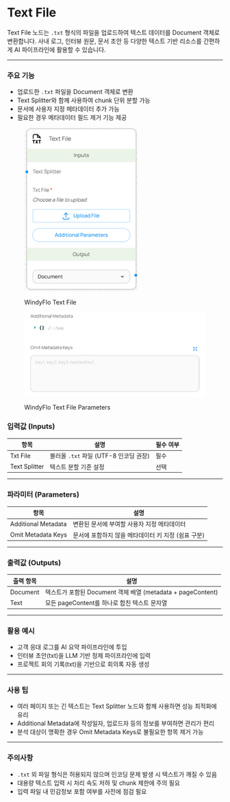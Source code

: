 # Text File

Text File 노드는 `.txt` 형식의 파일을 업로드하여 텍스트 데이터를 Document 객체로 변환합니다. 사내 로그, 인터뷰 원문, 문서 초안 등 다양한 텍스트 기반 리소스를 간편하게 AI 파이프라인에 활용할 수 있습니다.

***

### 주요 기능

* 업로드한 `.txt` 파일을 Document 객체로 변환
* Text Splitter와 함께 사용하여 chunk 단위 분할 가능
* 문서에 사용자 지정 메타데이터 추가 가능
* 필요한 경우 메타데이터 필드 제거 기능 제공

<figure><img src="../../../.gitbook/assets/image (76).png" alt=""><figcaption><p>WindyFlo Text File</p></figcaption></figure>

<figure><img src="../../../.gitbook/assets/image (77).png" alt=""><figcaption><p>WindyFlo Text File Parameters</p></figcaption></figure>

### 입력값 (Inputs)

| 항목            | 설명                           | 필수 여부 |
| ------------- | ---------------------------- | ----- |
| Txt File      | 불러올 `.txt` 파일 (UTF-8 인코딩 권장) | 필수    |
| Text Splitter | 텍스트 분할 기준 설정                 | 선택    |

***

### 파라미터 (Parameters)

| 항목                  | 설명                             |
| ------------------- | ------------------------------ |
| Additional Metadata | 변환된 문서에 부여할 사용자 지정 메타데이터       |
| Omit Metadata Keys  | 문서에 포함하지 않을 메타데이터 키 지정 (쉼표 구분) |

***

### 출력값 (Outputs)

| 출력 항목    | 설명                                               |
| -------- | ------------------------------------------------ |
| Document | 텍스트가 포함된 Document 객체 배열 (metadata + pageContent) |
| Text     | 모든 pageContent를 하나로 합친 텍스트 문자열                   |

***

### 활용 예시

* 고객 응대 로그를 AI 요약 파이프라인에 투입
* 인터뷰 초안(txt)을 LLM 기반 정제 파이프라인에 입력
* 프로젝트 회의 기록(txt)을 기반으로 회의록 자동 생성

***

### 사용 팁

* 여러 페이지 또는 긴 텍스트는 Text Splitter 노드와 함께 사용하면 성능 최적화에 유리
* Additional Metadata에 작성일자, 업로드자 등의 정보를 부여하면 관리가 편리
* 분석 대상이 명확한 경우 Omit Metadata Keys로 불필요한 항목 제거 가능

***

### 주의사항

* `.txt` 외 파일 형식은 허용되지 않으며 인코딩 문제 발생 시 텍스트가 깨질 수 있음
* 대용량 텍스트 입력 시 처리 속도 저하 및 chunk 제한에 주의 필요
* 입력 파일 내 민감정보 포함 여부를 사전에 점검 필요

